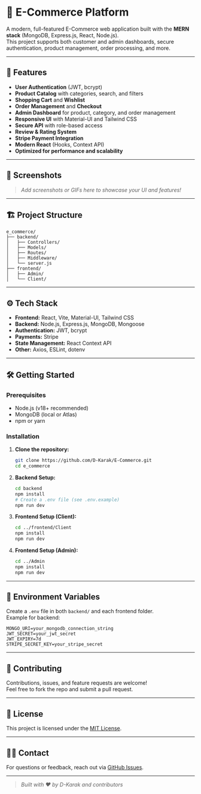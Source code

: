 # 🛒 E-Commerce Platform

A modern, full-featured E-Commerce web application built with the **MERN stack** (MongoDB, Express.js, React, Node.js).  
This project supports both customer and admin dashboards, secure authentication, product management, order processing, and more.

---

## 🚀 Features

- **User Authentication** (JWT, bcrypt)
- **Product Catalog** with categories, search, and filters
- **Shopping Cart** and **Wishlist**
- **Order Management** and **Checkout**
- **Admin Dashboard** for product, category, and order management
- **Responsive UI** with Material-UI and Tailwind CSS
- **Secure API** with role-based access
- **Review & Rating System**
- **Stripe Payment Integration**
- **Modern React** (Hooks, Context API)
- **Optimized for performance and scalability**

---

## 📸 Screenshots

> _Add screenshots or GIFs here to showcase your UI and features!_

---

## 🏗️ Project Structure

```
e_commerce/
├── backend/
│   ├── Controllers/
│   ├── Models/
│   ├── Routes/
│   ├── Middleware/
│   └── server.js
├── frontend/
│   ├── Admin/
│   └── Client/
```

---

## ⚙️ Tech Stack

- **Frontend:** React, Vite, Material-UI, Tailwind CSS
- **Backend:** Node.js, Express.js, MongoDB, Mongoose
- **Authentication:** JWT, bcrypt
- **Payments:** Stripe
- **State Management:** React Context API
- **Other:** Axios, ESLint, dotenv

---

## 🛠️ Getting Started

### Prerequisites

- Node.js (v18+ recommended)
- MongoDB (local or Atlas)
- npm or yarn

### Installation

1. **Clone the repository:**
   ```sh
   git clone https://github.com/D-Karak/E-Commerce.git
   cd e_commerce
   ```

2. **Backend Setup:**
   ```sh
   cd backend
   npm install
   # Create a .env file (see .env.example)
   npm run dev
   ```

3. **Frontend Setup (Client):**
   ```sh
   cd ../frontend/Client
   npm install
   npm run dev
   ```

4. **Frontend Setup (Admin):**
   ```sh
   cd ../Admin
   npm install
   npm run dev
   ```

---

## 🔑 Environment Variables

Create a `.env` file in both `backend/` and each frontend folder.  
Example for backend:

```
MONGO_URI=your_mongodb_connection_string
JWT_SECRET=your_jwt_secret
JWT_EXPIRY=7d
STRIPE_SECRET_KEY=your_stripe_secret
```

---

## 🤝 Contributing

Contributions, issues, and feature requests are welcome!  
Feel free to fork the repo and submit a pull request.

---

## 📄 License

This project is licensed under the [MIT License](LICENSE).

---

## 🙋‍♂️ Contact

For questions or feedback, reach out via [GitHub Issues](https://github.com/D-Karak/E-Commerce/issues).

---

> _Built with ❤️ by D-Karak and contributors_
